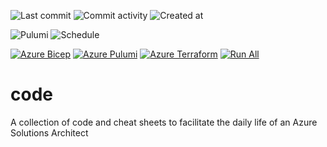 ![Last commit](https://img.shields.io/github/last-commit/mattiasholm/code?color=blue)
![Commit activity](https://img.shields.io/github/commit-activity/t/mattiasholm/code?color=blue)
![Created at](https://img.shields.io/github/created-at/mattiasholm/code?color=blue)

![Pulumi](https://img.shields.io/badge/dynamic/json?url=https%3A%2F%2Fraw.githubusercontent.com%2Fmattiasholm%2Fcode%2Frefs%2Fheads%2Fmain%2Fpulumi%2Fazure-javascript%2Fpackage.json&query=dependencies.%40pulumi%2Fpulumi&label=pulumi&color=orange)
![Schedule](https://img.shields.io/badge/dynamic/yaml?url=https%3A%2F%2Fraw.githubusercontent.com%2Fmattiasholm%2Fmattiasholm.github.io%2Frefs%2Fheads%2Fmain%2F.github%2Fworkflows%2Fdocusaurus.yml&query=on.schedule%5B0%5D.cron&label=schedule&color=orange)

[![Azure Bicep](https://github.com/mattiasholm/code/actions/workflows/azure-bicep.yml/badge.svg)](https://github.com/mattiasholm/code/actions/workflows/azure-bicep.yml)
[![Azure Pulumi](https://github.com/mattiasholm/code/actions/workflows/azure-pulumi.yml/badge.svg)](https://github.com/mattiasholm/code/actions/workflows/azure-pulumi.yml)
[![Azure Terraform](https://github.com/mattiasholm/code/actions/workflows/azure-terraform.yml/badge.svg)](https://github.com/mattiasholm/code/actions/workflows/azure-terraform.yml)
[![Run All](https://github.com/mattiasholm/code/actions/workflows/run-all.yml/badge.svg)](https://github.com/mattiasholm/code/actions/workflows/run-all.yml)

# code
A collection of code and cheat sheets to facilitate the daily life of an Azure Solutions Architect
